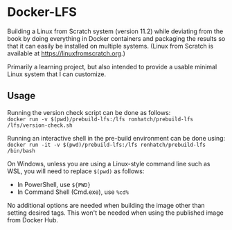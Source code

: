 # Docker-LFS

Building a Linux from Scratch system (version 11.2) while deviating from the book by doing everything in Docker containers and packaging the results so that it can easily be installed on multiple systems. (Linux from Scratch is available at https://linuxfromscratch.org.)

Primarily a learning project, but also intended to provide a usable minimal Linux system that I can customize.

## Usage

Running the version check script can be done as follows:  
`docker run -v $(pwd)/prebuild-lfs:/lfs ronhatch/prebuild-lfs /lfs/version-check.sh`

Running an interactive shell in the pre-build environment can be done using:  
`docker run -it -v $(pwd)/prebuild-lfs:/lfs ronhatch/prebuild-lfs /bin/bash`

On Windows, unless you are using a Linux-style command line such as WSL, you will need to replace `$(pwd)` as follows:
- In PowerShell, use `${PWD}`
- In Command Shell (Cmd.exe), use `%cd%`

No additional options are needed when building the image other than setting desired tags. This won't be needed when using the published image from Docker Hub.
